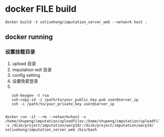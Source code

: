 # docker FILE build

```shell
docker build -t solivehong/imputation_server_web --network host .

```


## docker running 
### 设置挂载目录

1. upload 目录 
2. imputation wdl 目录
3. config setting
4. 设置免密登录
5. 
```shell
   ssh-keygen -t rsa
   ssh-copy-id -i /path/to/your_public_key.pub user@server_ip
   ssh -i /path/to/your_private_key user@server_ip
   
```

```shell
docker run -it --rm --network=host -v /home/shupeng/imputation/uploadfiles:/home/shupeng/imputation/uploadfiles -v /disk/project/imputation/warp19/:/disk/project/imputation/warp19/ solivehong/imputation_server_web /bin/bash



```